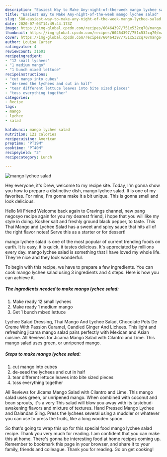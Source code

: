 ```yaml
---
description: "Easiest Way to Make Any-night-of-the-week mango lychee salad"
title: "Easiest Way to Make Any-night-of-the-week mango lychee salad"
slug: 580-easiest-way-to-make-any-night-of-the-week-mango-lychee-salad
date: 2020-07-03T14:49:44.173Z
image: https://img-global.cpcdn.com/recipes/60464397/751x532cq70/mango-lychee-salad-recipe-main-photo.jpg
thumbnail: https://img-global.cpcdn.com/recipes/60464397/751x532cq70/mango-lychee-salad-recipe-main-photo.jpg
cover: https://img-global.cpcdn.com/recipes/60464397/751x532cq70/mango-lychee-salad-recipe-main-photo.jpg
author: Louisa Carter
ratingvalue: 4
reviewcount: 31601
recipeingredient:
- "12 small lychees"
- "1 medium mango"
- "1 bunch mixed lettuce"
recipeinstructions:
- "cut mango into cubes"
- "de-seed the lychees and cut in half"
- "tear different lettuce leaves into bite sized pieces"
- "toss everything together"
categories:
- Recipe
tags:
- mango
- lychee
- salad

katakunci: mango lychee salad 
nutrition: 121 calories
recipecuisine: American
preptime: "PT19M"
cooktime: "PT40M"
recipeyield: "3"
recipecategory: Lunch

---
```



![mango lychee salad](https://img-global.cpcdn.com/recipes/60464397/751x532cq70/mango-lychee-salad-recipe-main-photo.jpg)

Hey everyone, it's Drew, welcome to my recipe site. Today, I'm gonna show you how to prepare a distinctive dish, mango lychee salad. It is one of my favorites. For mine, I'm gonna make it a bit unique. This is gonna smell and look delicious.

Hello Mi Friend Welcome back again to Cravings channel, new pang negosyo recipe again for you my dearest friend, i hope that you will like my style in doing. Kosher salt and freshly ground black pepper, to taste. This Thai Mango and Lychee Salad has a sweet and spicy sauce that hits all of the right flavor notes! Serve this as a starter or for dessert!

mango lychee salad is one of the most popular of current trending foods on earth. It is easy, it is quick, it tastes delicious. It's appreciated by millions every day. mango lychee salad is something that I have loved my whole life. They're nice and they look wonderful.


To begin with this recipe, we have to prepare a few ingredients. You can cook mango lychee salad using 3 ingredients and 4 steps. Here is how you can achieve it.

<!--inarticleads1-->

##### The ingredients needed to make mango lychee salad:

1. Make ready 12 small lychees
1. Make ready 1 medium mango
1. Get 1 bunch mixed lettuce


Lychee Salad Dressing, Thai Mango And Lychee Salad, Chocolate Pots De Creme With Passion Caramel, Candied Ginger And Lichees. This light and refreshing jicama mango salad pairs perfectly with Mexican and Asian cuisine. All Reviews for Jicama Mango Salad with Cilantro and Lime. This mango salad uses green, or unripened mango. 

<!--inarticleads2-->

##### Steps to make mango lychee salad:

1. cut mango into cubes
1. de-seed the lychees and cut in half
1. tear different lettuce leaves into bite sized pieces
1. toss everything together


All Reviews for Jicama Mango Salad with Cilantro and Lime. This mango salad uses green, or unripened mango. When combined with coconut and bean sprouts, it&#39;s a very This salad will blow you away with its tastebud-awakening flavors and mixture of textures. Hand Pressed Mango Lychee and Dalandan Sling. Press the lychees several using a muddler or whatever you can use to press the fruits, like a long wooden spoon. 

So that's going to wrap this up for this special food mango lychee salad recipe. Thank you very much for reading. I am confident that you can make this at home. There's gonna be interesting food at home recipes coming up. Remember to bookmark this page in your browser, and share it to your family, friends and colleague. Thank you for reading. Go on get cooking!

